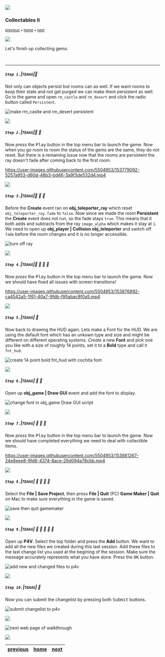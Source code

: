 ![](../images/line3.png)

### Collectables II

<sub>[previous](../collectables/README.md#user-content-collectables) • [home](..//README.md#user-content-gms2-action-adventure-game) • [next](../pathfinding/README.md#user-content-pathfinding-zombie)</sub>

![](../images/line3.png)

Let's finish up collecting gems.

<br>

---


##### `Step 1.`\|`TDAAG`|:small_blue_diamond:

 Not only can objects persist but rooms can as well.  If we want rooms to *keep* their state and not get purged we can make them persistent as well. Go to the game and open `rm_castle` and `rm_desert` and click the radio button called `Persistent`.

![make rm_caslte and rm_desert persistent](images/rmPersistence.png)

![](../images/line2.png)

##### `Step 2.`\|`TDAAG`|:small_blue_diamond: :small_blue_diamond: 

Now *press* the <kbd>Play</kbd> button in the top menu bar to launch the game. Now when you go room to room the status of the gems are the same, they do not reset. But there is a remaining issue now that the rooms are persistent the ray doesn't fade after coming back to the first room.

https://user-images.githubusercontent.com/5504953/153779092-5257a953-d60d-48b3-bd46-3a9f3de532d4.mp4

![](../images/line2.png)

##### `Step 3.`\|`TDAAG`|:small_blue_diamond: :small_blue_diamond: :small_blue_diamond:

Before the **Create** event ran on **obj_teleporter_ray** which reset `obj_teleporter_ray.fade` to `false`.  Now since we made the room **Persistent** the **Create** event does not run, so the fade stays `true`.  This means that it both adds and subtracts from the ray `image_alpha` which makes it stay at `1`.  We need to open up **obj_player | Collision obj_teleporter** and switch off `fade` before the room changes and it is no longer accessible.

![turn off ray](images/teleportSend.png)

![](../images/line2.png)

##### `Step 4.`\|`TDAAG`|:small_blue_diamond: :small_blue_diamond: :small_blue_diamond: :small_blue_diamond:

Now *press* the <kbd>Play</kbd> button in the top menu bar to launch the game. Now we should have fixed all issues with screen transitions!

https://user-images.githubusercontent.com/5504953/153876892-ca4542a5-1f61-40a7-9fdb-f95abac8f0a5.mp4

![](../images/line2.png)

##### `Step 5.`\|`TDAAG`| :small_orange_diamond:

Now back to drawing the HUD again. Lets make a Font for the HUD. We are using the default font which has an unkown type and size and might be different on different operating systems. *Create* a new **Font** and pick one you like with a size of roughly 14 points, set it to a **Bold** type and call it `fnt_hud`.

![create 14 point bold fnt_hud with cochita font](images/cochinFont.png)

![](../images/line2.png)

##### `Step 6.`\|`TDAAG`| :small_orange_diamond: :small_blue_diamond:

Open up **obj_game | Draw GUI** event and add the font to display.

![change font in obj_game Draw GUI script](images/drawFont.png)

![](../images/line2.png)

##### `Step 7.`\|`TDAAG`| :small_orange_diamond: :small_blue_diamond: :small_blue_diamond:

Now *press* the <kbd>Play</kbd> button in the top menu bar to launch the game. Now we should have completed everything we need to deal with collectible items.

https://user-images.githubusercontent.com/5504953/153881267-24e8eee8-9fd8-4374-8ace-29d094a78cbb.mp4

![](../images/line2.png)

##### `Step 8.`\|`TDAAG`| :small_orange_diamond: :small_blue_diamond: :small_blue_diamond: :small_blue_diamond:

Select the **File | Save Project**, then press **File | Quit** (PC) **Game Maker | Quit** on Mac to make sure everything in the game is saved.

![save then quit gamemaker](images/saveQuit.png)

![](../images/line2.png)

##### `Step 9.`\|`TDAAG`| :small_orange_diamond: :small_blue_diamond: :small_blue_diamond: :small_blue_diamond: :small_blue_diamond:

Open up **P4V**.  Select the top folder and press the **Add** button.  We want to add all the new files we created during this last session.  Add these files to the last change list you used at the begining of the session. Make sure the message accurately represents what you have done. Press the <kbd>OK</kbd> button.

![add new and changed files to p4v](images/add.png)

![](../images/line2.png)

##### `Step 10.`\|`TDAAG`| :large_blue_diamond:

Now you can submit the changelist by pressing both <kbd>Submit</kbd> buttons.

![submit changelist to p4v](images/submit.png)

![](../images/line.png)

<!-- <img src="https://via.placeholder.com/1000x100/45D7CA/000000/?text=Next Up - Pathfinding Zombie"> -->

![next web page of walkthrough](images/banner.png)

![](../images/line.png)

| [previous](../collectables/README.md#user-content-collectables)| [home](..//README.md#user-content-gms2-action-adventure-game) | [next](../pathfinding/README.md#user-content-pathfinding-zombie)|
|---|---|---|
